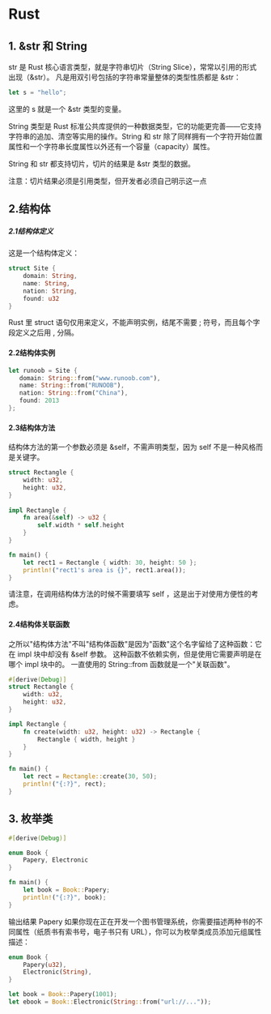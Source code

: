 # Rust

## 1. &str 和 String
str 是 Rust 核心语言类型，就是字符串切片（String Slice），常常以引用的形式出现（&str）。
凡是用双引号包括的字符串常量整体的类型性质都是 &str：
```rust
let s = "hello";
```
这里的 s 就是一个 &str 类型的变量。

String 类型是 Rust 标准公共库提供的一种数据类型，它的功能更完善——它支持字符串的追加、清空等实用的操作。String 和 str 除了同样拥有一个字符开始位置属性和一个字符串长度属性以外还有一个容量（capacity）属性。

String 和 str 都支持切片，切片的结果是 &str 类型的数据。

注意：切片结果必须是引用类型，但开发者必须自己明示这一点

## 2.结构体
##### 2.1结构体定义
这是一个结构体定义：
```rust
struct Site {
    domain: String,
    name: String,
    nation: String,
    found: u32
}
```
 Rust 里 struct 语句仅用来定义，不能声明实例，结尾不需要 ; 符号，而且每个字段定义之后用 , 分隔。
 #### 2.2结构体实例
 ```rust
 let runoob = Site {
    domain: String::from("www.runoob.com"),
    name: String::from("RUNOOB"),
    nation: String::from("China"),
    found: 2013
};
 ```
 
#### 2.3结构体方法
结构体方法的第一个参数必须是 &self，不需声明类型，因为 self 不是一种风格而是关键字。
```rust
struct Rectangle {
    width: u32,
    height: u32,
}
   
impl Rectangle {
    fn area(&self) -> u32 {
        self.width * self.height
    }
}

fn main() {
    let rect1 = Rectangle { width: 30, height: 50 };
    println!("rect1's area is {}", rect1.area());
}
```
请注意，在调用结构体方法的时候不需要填写 self ，这是出于对使用方便性的考虑。

#### 2.4结构体关联函数
之所以"结构体方法"不叫"结构体函数"是因为"函数"这个名字留给了这种函数：它在 impl 块中却没有 &self 参数。
这种函数不依赖实例，但是使用它需要声明是在哪个 impl 块中的。
一直使用的 String::from 函数就是一个"关联函数"。
```rust
#[derive(Debug)]
struct Rectangle {
    width: u32,
    height: u32,
}

impl Rectangle {
    fn create(width: u32, height: u32) -> Rectangle {
        Rectangle { width, height }
    }
}

fn main() {
    let rect = Rectangle::create(30, 50);
    println!("{:?}", rect);
}
```
## 3. 枚举类
```rust
#[derive(Debug)]

enum Book {
    Papery, Electronic
}

fn main() {
    let book = Book::Papery;
    println!("{:?}", book);
}
```
输出结果 Papery
如果你现在正在开发一个图书管理系统，你需要描述两种书的不同属性（纸质书有索书号，电子书只有 URL），你可以为枚举类成员添加元组属性描述：
```rust
enum Book {
    Papery(u32),
    Electronic(String),
}

let book = Book::Papery(1001);
let ebook = Book::Electronic(String::from("url://..."));
```
